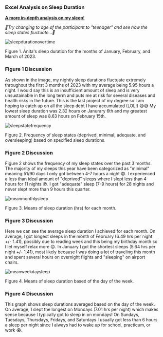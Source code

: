 <h3>Excel Analysis on Sleep Duration</h3>

**[A more in-depth analysis on my sleep!](https://github.com/anitawestfalewski/KNES381FINALPROJ/files/11207475/KNES381finalprojectexcel.xlsx)**


<p> <em> 👀Try changing to age of the participant to "teenager" and see how the sleep states fluctuate...👀</em> </p>

![sleepdurationovertime](https://user-images.githubusercontent.com/130501959/231295793-402702e4-18bd-4505-b635-ab452ce87c3a.jpg)
<p> Figure 1. Anita's sleep duration for the months of January, February, and March of 2023. </p>

### Figure 1 Discussion
As shown in the image, my nightly sleep durations fluctuate extremely throughout the first 3 months of 2023 with my average being 5.95 hours a night. I would say this is an insufficient amount of sleep and is very unsustainable in the long term and puts me at risk for several diseases and health risks in the future. This is the last project of my degree so I am hoping to catch up on all the sleep debt I have accumulated (LOL!) 😅😅 My lowest sleep duration was 2.32 hours on Janurary 6th and my greatest amount of sleep was 8.63 hours on February 15th. 

![sleepstatefrequency](https://user-images.githubusercontent.com/130501959/231295862-86d80bbb-a4f1-455a-9e42-852fa7a56f31.jpg)
<p> Figure 2. Frequency of sleep states (deprived, minimal, adequate, and oversleeping) based on specified sleep durations. </p>

### Figure 2 Discussion
Figure 2 shows the frequency of my sleep states over the past 3 months. The majority of my sleeps this year have been categorized as "minimal" meaning 51/90 days I only got between 4-7 hours a night 😨. I experienced a less than ideal amount of "deprived" sleeps where I slept less than 4 hours for 11 nights 😵. I got "adequate" sleep (7-9 hours) for 28 nights and never slept more than 9 hours this quarter.

![meanmonthlysleep](https://user-images.githubusercontent.com/130501959/231344307-41b30943-0f36-419e-8c0e-bf77cd9c4530.jpg)
<p> Figure 3. Means of sleep duration (hrs) for each month. </p>

### Figure 3 Discussion
Here we can see the average sleep duration I achieved for each month. On average, I got longest sleeps in the month of February (6.49 hrs per night +/- 1.41), possibly due to reading week and this being my birthday month so I let myself relax more 😊. In January I got the shortest sleeps (5.64 hrs per night +/- 1.41), most likely because I was doing a lot of traveling this month and spent several hours on overnight flights and "sleeping" on airport chairs.

![meanweekdaysleep](https://user-images.githubusercontent.com/130501959/231344399-4d43a8b5-1273-4867-b5cf-47dbceffa7f6.jpg)
<p> Figure 4. Means of sleep duration based of the day of the week. </p>

### Figure 4 Discussion
This graph shows sleep durations averaged based on the day of the week. On average, I slept the longest on Mondays (7.01 hrs per night) which makes sense because I typically got to sleep in on mondays! On Sundays, Tuesdays, Thursdays, Fridays, and Saturdays I usually got less than 6 hours a sleep per night since I always had to wake up for school, practicum, or work 😭.

